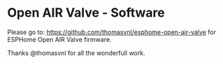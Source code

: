 # Open AIR Valve - Software

Please go to: https://github.com/thomasvnl/esphome-open-air-valve for ESPHome Open AIR Valve firmware.


Thanks @thomasvnl for all the wonderfull work.
